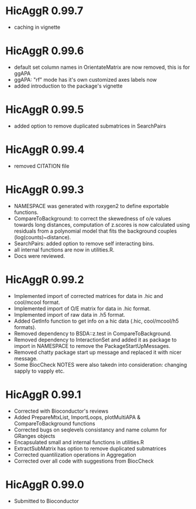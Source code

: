 # HicAggR 0.99.7

* caching in vignette

# HicAggR 0.99.6

* default set column names in OrientateMatrix are now removed,
this is for ggAPA
* ggAPA: "rf" mode has it's own customized axes labels now
* added introduction to the package's vignette

# HicAggR 0.99.5

* added option to remove duplicated submatrices in SearchPairs

# HicAggR 0.99.4

* removed CITATION file

# HicAggR 0.99.3

* NAMESPACE was generated with roxygen2 to define exportable functions.
* CompareToBackground: to correct the skewedness of o/e values towards long distances,
    computation of z.scores is now calculated using residuals from a polynomial
    model that fits the background couples (log(counts)~distance).
* SearchPairs: added option to remove self interacting bins.
* all internal functions are now in utilities.R.
* Docs were reviewed.

# HicAggR 0.99.2

* Implemented import of corrected matrices for data in .hic and cool/mcool format.
* Implemented import of O/E matrix for data in .hic format.
* Implemented import of raw data in .h5 format.
* Added GetInfo function to get info on a hic data (.hic, cool/mcool/h5 formats).
* Removed dependency to BSDA::z.test in CompareToBackground.
* Removed dependency to InteractionSet and added it as package to import in NAMESPACE to remove the PackageStartUpMessages.
* Removed chatty package start up message and replaced it with nicer message.
* Some BiocCheck NOTES were also takedn into consideration: changing sapply to vapply etc.

# HicAggR 0.99.1

* Corrected with Bioconductor's reviews
* Added PrepareMtxList, ImportLoops, plotMultiAPA & CompareToBackground functions
* Corrected bugs on seqlevels consistancy and name column for GRanges objects
* Encapsulated small and internal functions in utilities.R
* ExtractSubMatrix has option to remove duplicated submatrices
* Corrected quantilization operations in Aggregation
* Corrected over all code with suggestions from BiocCheck

# HicAggR 0.99.0

* Submitted to Bioconductor